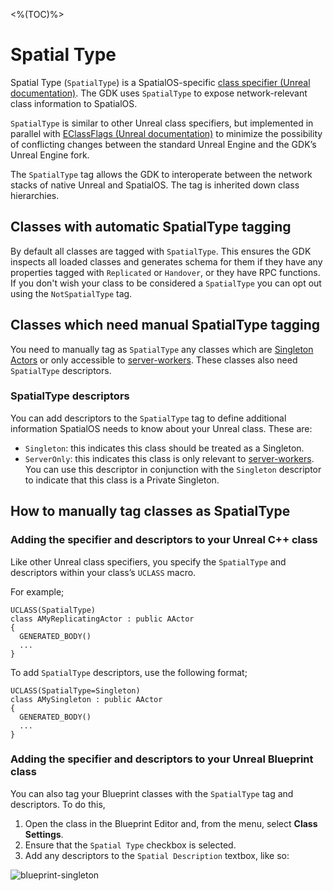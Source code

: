 <%(TOC)%>
# Spatial Type

 Spatial Type (`SpatialType`) is a SpatialOS-specific [class specifier (Unreal documentation)](https://docs.unrealengine.com/en-US/Programming/UnrealArchitecture/Reference/Classes/Specifiers). The GDK uses `SpatialType` to expose network-relevant class information to SpatialOS.
 
 `SpatialType` is similar to other Unreal class specifiers, but implemented in parallel with [EClassFlags (Unreal documentation)](https://api.unrealengine.com/INT/API/Runtime/CoreUObject/UObject/EClassFlags/index.html) to minimize the possibility of conflicting changes between the standard Unreal Engine and the GDK’s Unreal Engine fork.

The `SpatialType` tag allows the GDK to interoperate between the network stacks of native Unreal and SpatialOS. The tag is inherited down class hierarchies.

## Classes with automatic SpatialType tagging
By default all classes are tagged with `SpatialType`. This ensures the GDK inspects all loaded classes and generates schema for them if they have any properties tagged with `Replicated` or `Handover`, or they have RPC functions. If you don't wish your class to be considered a `SpatialType` you can opt out using the `NotSpatialType` tag.

## Classes which need manual SpatialType tagging
You need to manually tag as `SpatialType` any classes which are [Singleton Actors]({{urlRoot}}/content/singleton-actors) or only accessible to [server-workers]({{urlRoot}}/content/glossary#workers). These classes also need `SpatialType` descriptors. 

### SpatialType descriptors
You can add descriptors to the `SpatialType` tag to define additional information SpatialOS needs to know about your Unreal class.
These are:

* `Singleton`: this indicates this class should be treated as a Singleton.
* `ServerOnly`: this indicates this class is only relevant to [server-workers]({{urlRoot}}/content/glossary#workers). You can use this descriptor in conjunction with the `Singleton` descriptor to indicate that this class is a Private Singleton.

## How to manually tag classes as SpatialType

### Adding the specifier and descriptors to your Unreal C++ class

Like other Unreal class specifiers, you specify the `SpatialType` and descriptors within your class’s `UCLASS` macro. 

For example;

```
UCLASS(SpatialType)
class AMyReplicatingActor : public AActor
{
  GENERATED_BODY()
  ...
}
```

To add `SpatialType` descriptors, use the following format;

```
UCLASS(SpatialType=Singleton)
class AMySingleton : public AActor
{
  GENERATED_BODY()
  ...
}
```

### Adding the specifier and descriptors to your Unreal Blueprint class
You can also tag your Blueprint classes with the `SpatialType` tag and descriptors. To do this,

1. Open the class in the Blueprint Editor and, from the menu, select **Class Settings**. 
1. Ensure that the `Spatial Type` checkbox is selected. 
1. Add any descriptors to the `Spatial Description` textbox, like so:

![blueprint-singleton]({{assetRoot}}assets/screen-grabs/blueprint-singleton.png)
